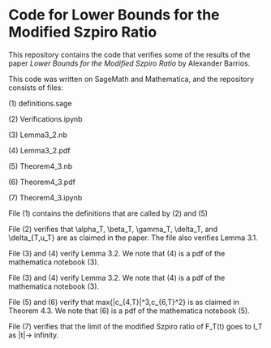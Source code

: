 # Code for Lower Bounds for the Modified Szpiro Ratio
This repository contains the code that verifies some of the results of the paper *Lower Bounds for the Modified Szpiro Ratio* by Alexander Barrios.


This code was written on SageMath and Mathematica, and the repository consists of  files:

(1) definitions.sage

(2) Verifications.ipynb

(3) Lemma3_2.nb

(4) Lemma3_2.pdf

(5) Theorem4_3.nb

(6) Theorem4_3.pdf

(7) Theorem4_3.ipynb

File (1) contains the definitions that are called by (2) and (5)

File (2) verifies that \alpha_T, \beta_T, \gamma_T, \delta_T, and \delta_{T,u_T} are as claimed in the paper. The file also verifies Lemma 3.1.

File (3) and (4) verify Lemma 3.2. We note that (4) is a pdf of the mathematica notebook (3).

File (3) and (4) verify Lemma 3.2. We note that (4) is a pdf of the mathematica notebook (3).

File (5) and (6) verify that max{|c_{4,T}|^3,c_{6,T}^2} is as claimed in Theorem 4.3. We note that (6) is a pdf of the mathematica notebook (5).

File (7) verifies that the limit of the modified Szpiro ratio of F_T(t) goes to l_T as |t|-> infinity.
